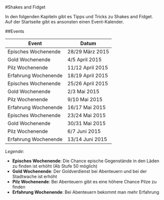 #Shakes and Fidget

In den folgenden Kapiteln gibt es Tipps und Tricks zu Shakes and Fidget. Auf der Startseite gibt es ansonsten einen Event-Kalender.

##Events

| Event | Datum |
|-------|-------|
| Episches Wochenende | 28/29 März 2015 |
| Gold Wochenende | 4/5 April 2015 |
| Pilz Wochenende | 11/12 April 2015 |
| Erfahrung Wochenende | 18/19 April 2015 |
| Episches Wochenende | 25/26 April 2015 |
| Gold Wochenende | 2/3 Mai 2015 |
| Pilz Wochenende | 9/10 Mai 2015 |
| Erfahrung Wochenende | 16/17 Mai 2015 |
| Episches Wochenende | 23/24 Mai 2015 |
| Gold Wochenende | 30/31 Mai 2015 |
| Pilz Wochenende | 6/7 Juni 2015 |
| Erfahrung Wochenende | 13/14 Juni 2015 |

_Legende_:
- **Episches Wochenende**: Die Chance epische Gegenstände in den Läden zu finden ist erhöht (Ab Stufe 50 möglich)
- **Gold Wochenende**: Der Goldverdienst bei Abenteuern und bei der Stadtwache ist erhöht
- **Pilz Wochenende**: Bei Abenteuern gibt es eine höhere Chance Pilze zu finden
- **Erfahrung Wochenende**: Bei Abenteuern bekommt man mehr Erfahrung

